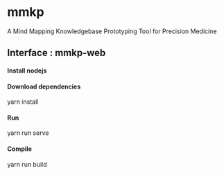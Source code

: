 # mmkp
A Mind Mapping Knowledgebase Prototyping Tool for Precision Medicine

## Interface : mmkp-web
#### Install nodejs

#### Download dependencies

  yarn install

#### Run

  yarn run serve

#### Compile

  yarn run build
